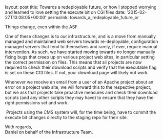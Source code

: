 
layout: post
title: Towards a redeployable future, or how I stopped worrying and learned to love setting the execute bit on CGI files
date: '2015-02-27T13:08:05+00:00'
permalink: towards_a_redeployable_future_or

<p>Things change, even within the ASF.</p> 
  <p>One of these changes is to our infrastructure, and is a move from manually managed and maintained web servers towards re-deployable, configuration managed servers that tend to themselves and rarely, if ever, require manual intervention. As such, we have started moving towards no longer manually fixing bugs that creep up on various project web sites, in particular setting the correct permission on files. This means that all projects are now required to check their download scripts and verify that the executable flag is set on these CGI files. If not, your download page will likely not work.</p> 
  <p>Whenever we receive an email from a user of an Apache project about an error on a project web site, we will forward this to the respective project, but we ask that projects take proactive measures and check their download scripts (and any other scripts they may have) to ensure that they have the right permissions set and work.</p> 
  <p>&nbsp;Projects using the CMS system will, for the time being, have to commit the execute bit changes directly to the staging repo for their site. <br /></p> 
  <p>With regards,<br />Daniel on behalf of the Infrastructure Team.<br /></p>
